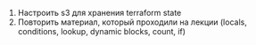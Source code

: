 1) Настроить s3 для хранения terraform state
2) Повторить материал, который проходили на лекции (locals, conditions, lookup, dynamic blocks, count, if)

